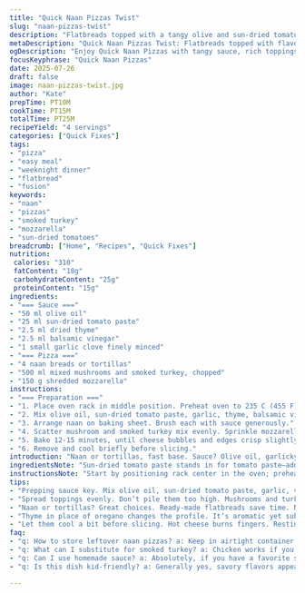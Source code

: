 ```yaml
---
title: "Quick Naan Pizzas Twist"
slug: "naan-pizzas-twist"
description: "Flatbreads topped with a tangy olive and sun-dried tomato sauce, scattered with mushrooms and smoked turkey for a smoky touch, finished with melty mozzarella. Balsamic vinegar's tang brightens. Ready in 15-20 minutes. Simple prep, oven-baked, quick weeknight fix. Uses naan or tortillas for easy handling and fast cooking. No nuts or eggs. Flexible toppings. Garlic and oregano play well with the sauce base. Cheese browns lightly on top. Crisp under crust holds the melted load. Mix of fresh and pantry staples. No long rises, no dough drama. Savory, cheesy, fast. A basic foundation with a twist on flavors and timing."
metaDescription: "Quick Naan Pizzas Twist: Flatbreads topped with flavorful sauce, mushrooms, smoked turkey, and melty mozzarella. Ready in under 30 minutes."
ogDescription: "Enjoy Quick Naan Pizzas with tangy sauce, rich toppings. A fast weeknight meal for all ages, baked to perfection."
focusKeyphrase: "Quick Naan Pizzas"
date: 2025-07-26
draft: false
image: naan-pizzas-twist.jpg
author: "Kate"
prepTime: PT10M
cookTime: PT15M
totalTime: PT25M
recipeYield: "4 servings"
categories: ["Quick Fixes"]
tags:
- "pizza"
- "easy meal"
- "weeknight dinner"
- "flatbread"
- "fusion"
keywords:
- "naan"
- "pizzas"
- "smoked turkey"
- "mozzarella"
- "sun-dried tomatoes"
breadcrumb: ["Home", "Recipes", "Quick Fixes"]
nutrition: 
 calories: "310"
 fatContent: "18g"
 carbohydrateContent: "25g"
 proteinContent: "15g"
ingredients:
- "=== Sauce ==="
- "50 ml olive oil"
- "25 ml sun-dried tomato paste"
- "2.5 ml dried thyme"
- "2.5 ml balsamic vinegar"
- "1 small garlic clove finely minced"
- "=== Pizza ==="
- "4 naan breads or tortillas"
- "500 ml mixed mushrooms and smoked turkey, chopped"
- "150 g shredded mozzarella"
instructions:
- "=== Preparation ==="
- "1. Place oven rack in middle position. Preheat oven to 235 C (455 F). Line baking tray with parchment paper."
- "2. Mix olive oil, sun-dried tomato paste, garlic, thyme, balsamic vinegar in bowl. Season with salt and pepper. Set aside."
- "3. Arrange naan on baking sheet. Brush each with sauce generously."
- "4. Scatter mushroom and smoked turkey mix evenly. Sprinkle mozzarella over all."
- "5. Bake 12-15 minutes, until cheese bubbles and edges crisp slightly."
- "6. Remove and cool briefly before slicing."
introduction: "Naan or tortillas, fast base. Sauce? Olive oil, garlicky, thyme, balsamic vinegar. Sun-dried tomato paste swap replaces simple tomato paste, sharper, deeper. Mushrooms and smoked turkey instead of sausage and pepper for smokiness and earthiness. Cheese melts, edges brown, crust crisps. Oven hot, quick. No eggs, nuts avoided. Cook roughly 15 minutes but watch the cheese. This version drops a few minutes from the original bake time and ups the temp for a quick finish. Easy midweek, kids notice. Bold but simple. Just enough tang and herb. Old school meets fast fix. Cheese pull guaranteed."
ingredientsNote: "Sun-dried tomato paste stands in for tomato paste—adds concentrated flavor and a touch of sweetness. Thyme replaces oregano for a subtle herbal shift, fresh though dried, aromatic but less sharp, melds beautifully with balsamic's acidity. Smoked turkey gives a clean smoky punch, keeps it leaner than sausage or other meats. Mushrooms remain as earthy filler. Quantities adjusted slightly—olive oil reduced to 50 ml from 60, a bit less oil prevents sogginess; 25 ml of sun-dried tomato paste replaces 30 ml tomato paste to balance consistency. Garlic kept minimal but fragrant. Cheese unchanged to retain melt and stretch factor. Naan or tortillas for ready-made crisp crust base, no proofing fuss involved. Avoids nuts and eggs safe for allergies. Salt and pepper to taste but keep it light to let toppings highlight."
instructionsNote: "Start by positioning rack center in the oven; preheat hotter than before, 235 C to get quick crust rise and crisp. Line baking sheet with parchment to avoid sticking and cleanup hassle. Sauce mixing is key: combine oil, paste, herbs, garlic, vinegar with salt and pepper. Do not over-saturate bread—brush enough for moisture and flavor. Toppers scatter evenly, don't pile; mozzarella on top melts golden with crispy edges. Bake 12-15 minutes; check at 12 mins. Cheese bubbling, edges crisp: done. Timing trimmed slightly, oven temp amps heat to hit quicker. Rest briefly before slicing to avoid hot, molten burns but serve warm for stretch and texture contrast. No rushing steps; sauce ahead works well. Saves time, blends flavors better. Keep an eye on mushrooms—they shouldn’t dry out but need to cook slightly under cheese. The vinegar and thyme give a slight tang and herb aroma twist to the blend, blending heat and brightness quickly."
tips:
- "Prepping sauce key. Mix olive oil, sun-dried tomato paste, garlic, vinegar. Salt pepper to taste. Not too much liquid. Brush onto naan or tortillas. More sauce on breads means more flavor, but keep some balance, thin layer works."
- "Spread toppings evenly. Don’t pile them too high. Mushrooms and turkey add smokiness, depth. Cheese goes on top for melt factor. Brown edges equal crispness. Bake until cheese bubbles. Watch it closely after 12 minutes. Check often for perfect results."
- "Naan or tortillas? Great choices. Ready-made flatbreads save time. No proofing involved. Quick bake means crispy crust. The higher oven temperature is beneficial. This ensures quicker cooking. But beware, keep an eye or it may burn."
- "Thyme in place of oregano changes the profile. It’s aromatic yet subtle. Compliments the balsamic tang well. Adjust portions if desired. Cheese type matters too, use good quality mozzarella for best melt. A stretchy cheese creates great texture contrast."
- "Let them cool a bit before slicing. Hot cheese burns fingers. Resting a few minutes makes slicing easier. Serve warm for best experience. Flavor blends after cooling. Great time to grab drinks and sides while waiting. It will be worth it."
faq:
- "q: How to store leftover naan pizzas? a: Keep in airtight container. Fridge works well. Reheat in oven. Microwaving okay too, but crust gets soft. Can freeze as well. Wrap properly to avoid freezer burn. Ideal for quick meals later."
- "q: What can I substitute for smoked turkey? a: Chicken works if you like. Or even prosciutto or ham. Bacon adds flavor but higher fat content. Vegetarian options? Just load up on more mushrooms or add peppers instead."
- "q: Can I use homemade sauce? a: Absolutely, if you have a favorite sauce. Just balance flavors. Watch consistency. Too runny? Bread sogginess. Check seasoning. You might want to add extra herbs to enhance it."
- "q: Is this dish kid-friendly? a: Generally yes, savory flavors appeal. Cheese is a hit with most kids. Adjust toppings per preference. More veggies? Absolutely, just cook beforehand. Less spice works best for younger diners here."

---
```


